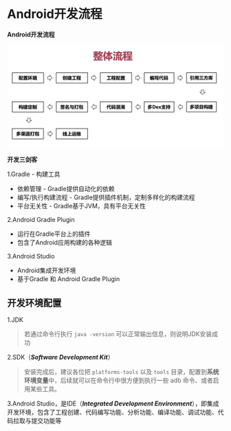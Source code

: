 # Android开发流程

**Android开发流程**

![102](https://github.com/winfredzen/Android-Basic/blob/master/%E8%BF%9B%E9%98%B6/image/102.png)

**开发三剑客**

1.Gradle - 构建工具

+ 依赖管理 - Gradle提供自动化的依赖
+ 编写/执行构建流程 - Gradle提供插件机制，定制多样化的构建流程
+ 平台无关性 - Gradle基于JVM，具有平台无关性

2.Android Gradle Plugin

+ 运行在Gradle平台上的插件
+ 包含了Android应用构建的各种逻辑

3.Android Studio

+ Android集成开发环境
+ 基于Gradle 和  Android Gradle Plugin



## 开发环境配置

1.JDK

> 若通过命令行执行 `java -version` 可以正常输出信息，则说明JDK安装成功

2.SDK（***Software Development Kit***）

> 安装完成后，建议各位把 `platforms-tools` 以及 `tools` 目录，配置到**系统环境变量**中，后续就可以在命令行中很方便到执行一些 adb 命令、或者启用某些工具。

3.Android Studio，是IDE（***Integrated Development Environment***），即集成开发环境，包含了工程创建、代码编写功能、分析功能、编译功能、调试功能、代码拉取与提交功能等





